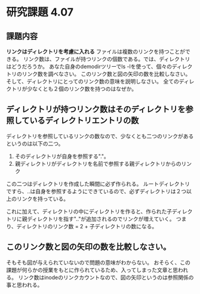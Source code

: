 # 研究課題 4.07
## 課題内容
**リンクはディレクトリを考慮に入れる** ファイルは複数のリンクを持つことができる。
リンク数は、ファイルが持つリンクの個数である。では、ディレクトリはどうだろうか。
あなた自身のdemodirツリーでls -lを使って、個々のディレクトリのリンク数を調べなさい。
このリンク数と図の矢印の数を比較しなさい。そして、ディレクトリにとってのリンク数の意味を説明しなさい。
全てのディレクトリが少なくとも２個のリンク数を持つのはなぜか。


## ディレクトリが持つリンク数はそのディレクトリを参照しているディレクトリエントリの数
ディレクトリを参照しているリンクの数なので、少なくとも二つのリンクがあるというのは以下の二つ。

1. そのディレクトリが自身を参照する"."。
2. 親ディレクトリがディレクトリを名前で参照する親ディレクトリからのリンク

この二つはディレクトリを作成した瞬間に必ず作られる。
ルートディレクトリですら、..は自身を参照するようにできているので、必ずディレクトリは２つ以上のリンクを持っている。

これに加えて、ディレクトリの中にディレクトリを作ると、作られた子ディレクトリに親ディレクトリを指す".."が追加されるのでリンクが増えていく。
つまり、ディレクトリのリンク数 = 2 + 子ディレクトリの数になる。


## このリンク数と図の矢印の数を比較しなさい。
そもそも図が与えられていないので問題の意味がわからない。
おそらく、この課題が何らかの授業をもとに作られているため、入ってしまった文章と思われる。
リンク数はinodeのリンクカウントなので、図の矢印というのは参照関係の事と思われる。


